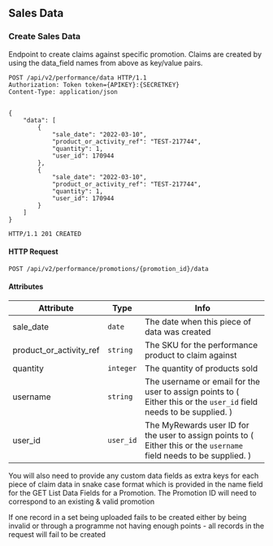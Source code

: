 ## Sales Data

### Create Sales Data

Endpoint to create claims against specific promotion. Claims are created by using the data_field names from above as key/value pairs.

``` http
POST /api/v2/performance/data HTTP/1.1
Authorization: Token token={APIKEY}:{SECRETKEY}
Content-Type: application/json


{
    "data": [
        {
            "sale_date": "2022-03-10",
            "product_or_activity_ref": "TEST-217744",
            "quantity": 1,
            "user_id": 170944
        },
        {
            "sale_date": "2022-03-10",
            "product_or_activity_ref": "TEST-217744",
            "quantity": 1,
            "user_id": 170944
        }
    ]
}
```

``` http
HTTP/1.1 201 CREATED
```

#### HTTP Request

`POST /api/v2/performance/promotions/{promotion_id}/data`

#### Attributes

Attribute | Type | Info
--------- | ---- | ----
sale\_date | `date` | The date when this piece of data was created
product\_or\_activity\_ref | `string` | The SKU for the performance product to claim against
quantity | `integer` | The quantity of products sold
username | `string` | The username or email for the user to assign points to ( Either this or the `user_id` field needs to be supplied. )
user\_id | `user_id` | The MyRewards user ID for the user to assign points to ( Either this or the `username` field needs to be supplied. )

You will also need to provide any custom data fields as extra keys for each piece of claim data in snake case format which is provided in the name field for the GET List Data Fields for a Promotion. The Promotion ID will need to correspond to an existing & valid promotion

If one record in a set being uploaded fails to be created either by being invalid or through a programme not having enough points - all records in the request will fail to be created


